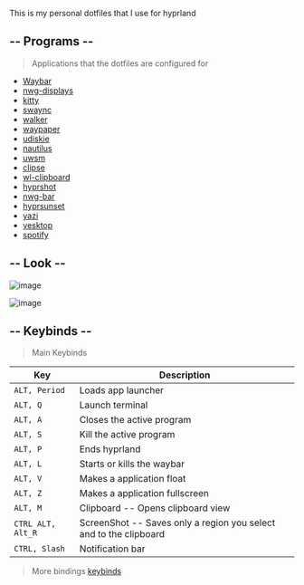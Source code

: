
This is my personal dotfiles that I use for hyprland 

## -- Programs --
> Applications that the dotfiles are configured for

- [Waybar](https://github.com/Alexays/Waybar)
- [nwg-displays](https://github.com/nwg-piotr/nwg-displays)
- [kitty](https://github.com/kovidgoyal/kitty)
- [swaync](https://github.com/kovidgoyal/kittyhttps://github.com/ErikReider/SwayNotificationCenter)
- [walker](https://github.com/abenz1267/walker)
- [waypaper](https://github.com/anufrievroman/waypaper)
- [udiskie](https://github.com/coldfix/udiskie)
- [nautilus](https://github.com/GNOME/nautilus)
- [uwsm](https://github.com/Vladimir-csp/uwsm)
- [clipse](https://github.com/savedra1/clipse)
- [wl-clipboard](https://github.com/bugaevc/wl-clipboard)
- [hyprshot](https://github.com/Gustash/Hyprshot)
- [nwg-bar](https://github.com/nwg-piotr/nwg-bar)
- [hyprsunset](https://github.com/hyprwm/hyprsunset)
- [yazi](https://github.com/sxyazi/yazi)
- [vesktop](https://github.com/Vencord/Vesktop)
- [spotify](https://github.com/kpcyrd/spotify-launcher)


## -- Look --
![image](https://github.com/user-attachments/assets/f61433b5-8d7d-4fb6-b6f1-eaefd5ba654b)

![image](https://github.com/user-attachments/assets/1c16d6e7-52e5-4dc0-8111-14f95fcbc13e)



## -- Keybinds --

> Main Keybinds 

| Key                                                                     | Description                                                              |
| ----------------------------------------------------------------------- | ------------------------------------------------------------------------ |
| `ALT, Period`                                                           | Loads app launcher                                                       |
| `ALT, Q`                                                                | Launch terminal                                                          |
| `ALT, A`                                                                | Closes the active program                                                |
| `ALT, S`                                                                | Kill the active program                                                  |
| `ALT, P`                                                                | Ends hyprland                                                            |
| `ALT, L`                                                                | Starts or kills the waybar                                               |
| `ALT, V`                                                                | Makes a application float                                                |
| `ALT, Z`                                                                | Makes a application fullscreen                                           |
| `ALT, M`                                                                | Clipboard -- Opens clipboard view                                        |
| `CTRL ALT, Alt_R`                                                       | ScreenShot -- Saves only a region you select and to the clipboard        |
| `CTRL, Slash`                                                           | Notification bar                                                         |

> More bindings 
> [keybinds](https://github.com/Gard6n/Hyprland_Dot_Files/wiki/Keybinds)

